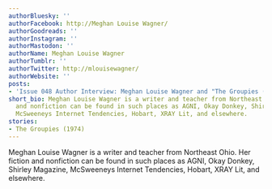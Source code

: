 ```yaml
---
authorBluesky: ''
authorFacebook: http://Meghan Louise Wagner/
authorGoodreads: ''
authorInstagram: ''
authorMastodon: ''
authorName: Meghan Louise Wagner
authorTumblr: ''
authorTwitter: http://mlouisewagner/
authorWebsite: ''
posts:
- 'Issue 048 Author Interview: Meghan Louise Wagner and "The Groupies (1974)"'
short_bio: Meghan Louise Wagner is a writer and teacher from Northeast Ohio. Her fiction
  and nonfiction can be found in such places as AGNI, Okay Donkey, Shirley Magazine,
  McSweeneys Internet Tendencies, Hobart, XRAY Lit, and elsewhere.
stories:
- The Groupies (1974)
---
```


Meghan Louise Wagner is a writer and teacher from Northeast Ohio. Her fiction and nonfiction can be found in such places as AGNI, Okay Donkey, Shirley Magazine, McSweeneys Internet Tendencies, Hobart, XRAY Lit, and elsewhere.